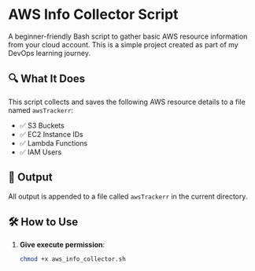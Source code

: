 # AWS Info Collector Script

A beginner-friendly Bash script to gather basic AWS resource information from your cloud account. This is a simple project created as part of my DevOps learning journey.

## 🔍 What It Does

This script collects and saves the following AWS resource details to a file named `awsTrackerr`:

- ✅ S3 Buckets
- ✅ EC2 Instance IDs
- ✅ Lambda Functions
- ✅ IAM Users

## 📁 Output

All output is appended to a file called `awsTrackerr` in the current directory.

## 🛠️ How to Use

1. **Give execute permission**:
   ```bash
   chmod +x aws_info_collector.sh

